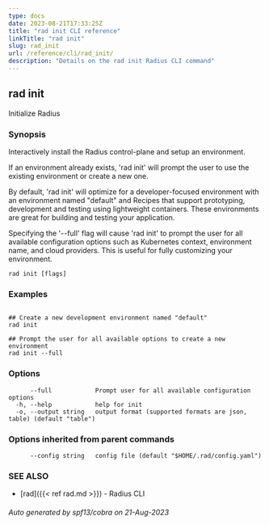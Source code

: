 ```yaml
---
type: docs
date: 2023-08-21T17:33:25Z
title: "rad init CLI reference"
linkTitle: "rad init"
slug: rad_init
url: /reference/cli/rad_init/
description: "Details on the rad init Radius CLI command"
---
```

## rad init

Initialize Radius

### Synopsis


Interactively install the Radius control-plane and setup an environment.

If an environment already exists, 'rad init' will prompt the user to use the existing environment or create a new one.

By default, 'rad init' will optimize for a developer-focused environment with an environment named "default" and Recipes that support prototyping, development and testing using lightweight containers. These environments are great for building and testing your application.

Specifying the '--full' flag will cause 'rad init' to prompt the user for all available configuration options such as Kubernetes context, environment name, and cloud providers. This is useful for fully customizing your environment.


```
rad init [flags]
```

### Examples

```

## Create a new development environment named "default"
rad init

## Prompt the user for all available options to create a new environment
rad init --full

```

### Options

```
      --full            Prompt user for all available configuration options
  -h, --help            help for init
  -o, --output string   output format (supported formats are json, table) (default "table")
```

### Options inherited from parent commands

```
      --config string   config file (default "$HOME/.rad/config.yaml")
```

### SEE ALSO

* [rad]({{< ref rad.md >}})	 - Radius CLI

###### Auto generated by spf13/cobra on 21-Aug-2023
